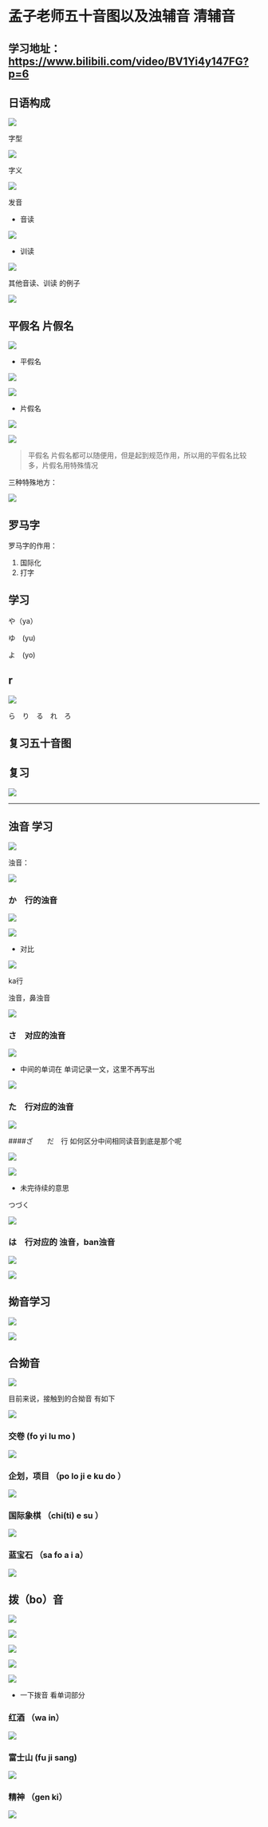 # 孟子老师五十音图以及浊辅音 清辅音 



## 学习地址：https://www.bilibili.com/video/BV1Yi4y147FG?p=6






## 日语构成




![](assets/030/04/03/03-1603374576411.png)

字型

![](assets/030/04/03/03-1603376104795.png)

  字义

![](assets/030/04/03/03-1603376357406.png)

发音

* 音读

![](assets/030/04/03/03-1603376440224.png)


* 训读


![](assets/030/04/03/03-1603376472001.png)


其他音读、训读 的例子

![](assets/030/04/03/03-1603376525459.png)


## 平假名 片假名

![](assets/030/04/03/03-1603376659050.png)



* 平假名


![](assets/030/04/03/03-1603376728645.png)


![](assets/030/04/03/03-1603376779601.png)

* 片假名



![](assets/030/04/03/03-1603376868384.png)

![](assets/030/04/03/03-1603376931576.png)


> 平假名 片假名都可以随便用，但是起到规范作用，所以用的平假名比较多，片假名用特殊情况

三种特殊地方：

![](assets/030/04/03/03-1603377162184.png)


## 罗马字



罗马字的作用：

1. 国际化
2. 打字



## 学习 



や（ya）　

ゆ　(yu)

よ　(yo)　


## r  




![](assets/030/04/03/03-1603378581629.png)

ら　り　る　れ　ろ　



## 复习五十音图




## 复习

![](assets/030/04/03/05-1603379599491.png)


--- 



## 浊音 学习

![](assets/030/04/03/03-1603459478600.png)


浊音：

![](assets/030/04/03/03-1603459501407.png)


### か　行的浊音

![](assets/030/04/03/03-1603459646630.png)

![](assets/030/04/03/03-1603459767188.png)


* 对比

![](assets/030/04/03/03-1603460070388.png)


ka行


浊音，鼻浊音

![](assets/030/04/03/03-1603460290942.png)




### さ　对应的浊音


![](assets/030/04/03/03-1603460357180.png)

* 中间的单词在 单词记录一文，这里不再写出

![](assets/030/04/03/03-1603460904078.png)





### た　行对应的浊音

![](assets/030/04/03/03-1603460954410.png)



####ざ　　だ　行 如何区分中间相同读音到底是那个呢


![](assets/030/04/03/03-1603461351341.png)


![](assets/030/04/03/03-1603461488030.png)



* 未完待续的意思

つづく

![](assets/030/04/03/03-1603461555739.png)


### は　行对应的 浊音，ban浊音


![](assets/030/04/03/03-1603461803719.png)


![](assets/030/04/03/05-1603462369100.png)




## 拗音学习




![](assets/030/04/03/03-1603897603360.png)



![](assets/030/04/03/03-1603897736631.png)



## 合拗音

![](assets/030/04/03/03-1603898235940.png)


目前来说，接触到的合拗音 有如下


![](assets/030/04/03/03-1603898298839.png)



### 交卷 (fo yi lu mo )


![](assets/030/04/03/05-1603898515079.png)


### 企划，项目 （po lo ji e ku  do ）


![](assets/030/04/03/05-1603898589441.png)




### 国际象棋 （chi(ti) e  su ）


![](assets/030/04/03/05-1603898662831.png)



### 蓝宝石  （sa fo a  i  a）


![](assets/030/04/03/05-1603898729900.png)





##   拨（bo）音


![](assets/030/04/03/03-1603899237008.png)

![](assets/030/04/03/03-1603899359024.png)

![](assets/030/04/03/03-1603899373679.png)

![](assets/030/04/03/03-1603899488836.png)

![](assets/030/04/03/03-1603899588579.png)

* 一下拨音 看单词部分


### 红酒 （wa in）

![](assets/030/04/03/05-1603899900991.png)



### 富士山 (fu ji sang)


![](assets/030/04/03/05-1603899971465.png)


### 精神 （gen ki）


![](assets/030/04/03/05-1603900025306.png)

